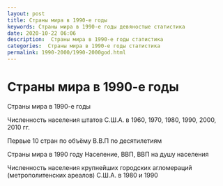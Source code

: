 ```yaml
---
layout: post
title: Страны мира в 1990-е годы
keywords: Страны мира в 1990-е годы девяностые статистика
date: 2020-10-22 06:06
description:  Страны мира в 1990-е годы статистика
categories:  Страны мира в 1990-е годы статистика
permalink: 1990-2000/1990-2000god.html
---
```


# Страны мира в 1990-е годы


Страны мира в 1990-е годы



Численность населения штатов С.Ш.А. в 1960, 1970, 1980, 1990, 2000, 2010 гг.


Первые 10 стран по объёму В.В.П по десятилетиям


Страны мира в 1990 году Население, ВВП, ВВП на душу населения


Численность населения крупнейших городских агломераций (метрополитенских ареалов) С.Ш.А. в 1980 и 1990
	
			
